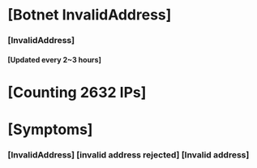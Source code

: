 # [Botnet InvalidAddress]
### [InvalidAddress]
#### [Updated every 2~3 hours]

# [Counting 2632 IPs]

# [Symptoms] 

###   [InvalidAddress] [invalid address rejected] [Invalid address]
